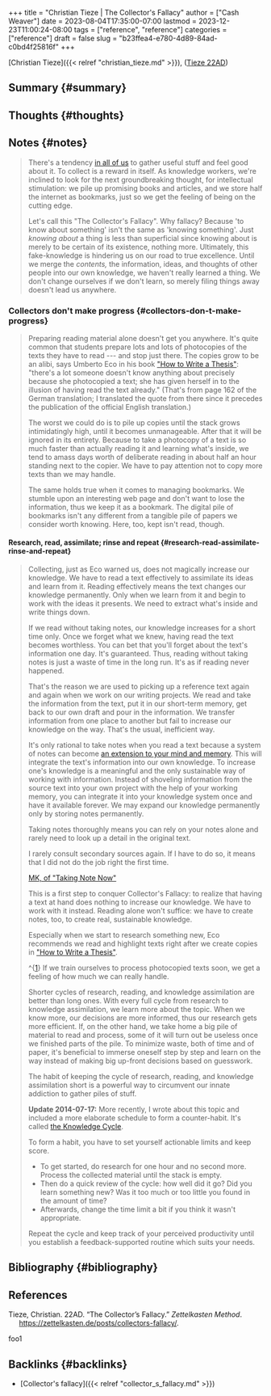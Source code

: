 +++
title = "Christian Tieze | The Collector's Fallacy"
author = ["Cash Weaver"]
date = 2023-08-04T17:35:00-07:00
lastmod = 2023-12-23T11:00:24-08:00
tags = ["reference", "reference"]
categories = ["reference"]
draft = false
slug = "b23ffea4-e780-4d89-84ad-c0bd4f25816f"
+++

[Christian Tieze]({{< relref "christian_tieze.md" >}}), (<a href="#citeproc_bib_item_1">Tieze 22AD</a>)


## Summary {#summary}


## Thoughts {#thoughts}


## Notes {#notes}

> There's a tendency [in all of us](https://zettelkasten.de/posts/collectors-fallacy-confession/) to gather useful stuff and feel good about it. To collect is a reward in itself. As knowledge workers, we're inclined to look for the next groundbreaking thought, for intellectual stimulation: we pile up promising books and articles, and we store half the internet as bookmarks, just so we get the feeling of being on the cutting edge.
>
> Let's call this "The Collector's Fallacy". Why fallacy? Because 'to know about something' isn't the same as 'knowing something'. Just _knowing about_ a thing is less than superficial since knowing about is merely to be certain of its existence, nothing more. Ultimately, this fake-knowledge is hindering us on our road to true excellence. Until we merge the _contents,_ the information, ideas, and thoughts of other people into our own knowledge, we haven't really learned a thing. We don't change ourselves if we don't learn, so merely filing things away doesn't lead us anywhere.


### Collectors don't make progress {#collectors-don-t-make-progress}

> Preparing reading material alone doesn't get you anywhere. It's quite common that students prepare lots and lots of photocopies of the texts they have to read --- and stop just there. The copies grow to be an alibi, says Umberto Eco in his book ["How to Write a Thesis"](https://www.amazon.com/How-Write-Thesis-MIT-Press/dp/0262527138/ref=as_li_ss_tl?ie=UTF8&linkCode=ll1&tag=ctzettelkasten-20&linkId=74f6517a8c4df9f357cf9781972b7fb1&language=en_US): "there's a lot someone doesn't know anything about precisely because she photocopied a text; she has given herself in to the illusion of having read the text already." (That's from page 162 of the German translation; I translated the quote from there since it precedes the publication of the official English translation.)
>
> The worst we could do is to pile up copies until the stack grows intimidatingly high, until it becomes unmanageable. After that it will be ignored in its entirety. Because to take a photocopy of a text is so much faster than actually reading it and learning what's inside, we tend to amass days worth of deliberate reading in about half an hour standing next to the copier. We have to pay attention not to copy more texts than we may handle.
>
> The same holds true when it comes to managing bookmarks. We stumble upon an interesting web page and don't want to lose the information, thus we keep it as a bookmark. The digital pile of bookmarks isn't any different from a tangible pile of papers we consider worth knowing. Here, too, kept isn't read, though.


#### Research, read, assimilate; rinse and repeat {#research-read-assimilate-rinse-and-repeat}

> Collecting, just as Eco warned us, does not magically increase our knowledge. We have to read a text effectively to assimilate its ideas and learn from it. Reading effectively means the text changes our knowledge permanently. Only when we learn from it and begin to work with the ideas it presents. We need to extract what's inside and write things down.
>
> If we read without taking notes, our knowledge increases for a short time only. Once we forget what we knew, having read the text becomes worthless. You can bet that you'll forget about the text's information one day. It's guaranteed. Thus, reading without taking notes is just a waste of time in the long run. It's as if reading never happened.
>
> That's the reason we are used to picking up a reference text again and again when we work on our writing projects. We read and take the information from the text, put it in our short-term memory, get back to our own draft and pour in the information. We transfer information from one place to another but fail to increase our knowledge on the way. That's the usual, inefficient way.
>
> It's only rational to take notes when you read a text because a system of notes can become [an extension to your mind and memory](https://zettelkasten.de/posts/extend-your-mind-and-memory-with-a-zettelkasten/). This will integrate the text's information into our own knowledge. To increase one's knowledge is a meaningful and the only sustainable way of working with information. Instead of shoveling information from the source text into your own project with the help of your working memory, you can integrate it into your knowledge system once and have it available forever. We may expand our knowledge permanently only by storing notes permanently.
>
> Taking notes thoroughly means you can rely on your notes alone and rarely need to look up a detail in the original text.
>
> <div class="quote2">
>
> I rarely consult secondary sources again. If I have to do so, it means that I did not do the job right the first time.<br />
>
> [MK, of "Taking Note Now"](http://takingnotenow.blogspot.com/2013/11/devonthink-reconsidered.html)
>
> </div>
>
> This is a first step to conquer Collector's Fallacy: to realize that having a text at hand does nothing to increase our knowledge. We have to work with it instead. Reading alone won't suffice: we have to create notes, too, to create real, sustainable knowledge.
>
> Especially when we start to research something new, Eco recommends we read and highlight texts right after we create copies in ["How to Write a Thesis"](https://www.amazon.com/How-Write-Thesis-MIT-Press/dp/0262527138/ref=as_li_ss_tl?ie=UTF8&linkCode=ll1&tag=ctzettelkasten-20&linkId=74f6517a8c4df9f357cf9781972b7fb1&language=en_US).
>
> ^{[1](https://zettelkasten.de/posts/collectors-fallacy/#fn1)} If we train ourselves to process photocopied texts soon, we get a feeling of how much we can really handle.
>
> Shorter cycles of research, reading, and knowledge assimilation are better than long ones. With every full cycle from research to knowledge assimilation, we learn more about the topic. When we know more, our decisions are more informed, thus our research gets more efficient. If, on the other hand, we take home a big pile of material to read and process, some of it will turn out be useless once we finished parts of the pile. To minimize waste, both of time and of paper, it's beneficial to immerse oneself step by step and learn on the way instead of making big up-front decisions based on guesswork.
>
> The habit of keeping the cycle of research, reading, and knowledge assimilation short is a powerful way to circumvent our innate addiction to gather piles of stuff.
>
> **Update 2014-07-17:** <span class="underline">More recently, I wrote about this topic and included a more elaborate schedule to form a counter-habit. It's called [the Knowledge Cycle](https://zettelkasten.de/posts/knowledge-cycle-efficiently-organize-writing-projects/).</span>
>
> To form a habit, you have to set yourself actionable limits and keep score.
>
> -   To get started, do research for one hour and no second more. Process the collected material until the stack is empty.
> -   Then do a quick review of the cycle: how well did it go? Did you learn something new? Was it too much or too little you found in the amount of time?
> -   Afterwards, change the time limit a bit if you think it wasn't appropriate.
>
> Repeat the cycle and keep track of your perceived productivity until you establish a feedback-supported routine which suits your needs.


## Bibliography {#bibliography}

## References

<style>.csl-entry{text-indent: -1.5em; margin-left: 1.5em;}</style><div class="csl-bib-body">
  <div class="csl-entry"><a id="citeproc_bib_item_1"></a>Tieze, Christian. 22AD. “The Collector’s Fallacy.” <i>Zettelkasten Method</i>. <a href="https://zettelkasten.de/posts/collectors-fallacy/">https://zettelkasten.de/posts/collectors-fallacy/</a>.</div>
</div>

foo1


## Backlinks {#backlinks}

-   [Collector's fallacy]({{< relref "collector_s_fallacy.md" >}})
